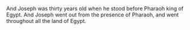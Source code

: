 And Joseph was thirty years old when he stood before Pharaoh king of Egypt. And Joseph went out from the presence of Pharaoh, and went throughout all the land of Egypt.
